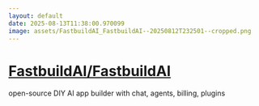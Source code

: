 ```yaml
---
layout: default
date: 2025-08-13T11:38:00.970099
image: assets/FastbuildAI_FastbuildAI--20250812T232501--cropped.png
---
```


# [FastbuildAI/FastbuildAI](https://github.com/FastbuildAI/FastbuildAI)

open-source DIY AI app builder with chat, agents, billing, plugins
